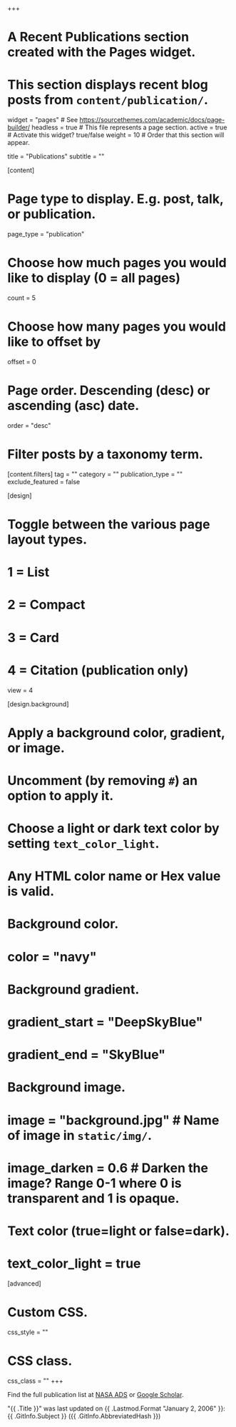+++
# A Recent Publications section created with the Pages widget.
# This section displays recent blog posts from `content/publication/`.

widget = "pages"  # See https://sourcethemes.com/academic/docs/page-builder/
headless = true  # This file represents a page section.
active = true  # Activate this widget? true/false
weight = 10  # Order that this section will appear.

title = "Publications"
subtitle = ""

[content]
  # Page type to display. E.g. post, talk, or publication.
  page_type = "publication"

  # Choose how much pages you would like to display (0 = all pages)
  count = 5

  # Choose how many pages you would like to offset by
  offset = 0

  # Page order. Descending (desc) or ascending (asc) date.
  order = "desc"

  # Filter posts by a taxonomy term.
  [content.filters]
    tag = ""
    category = ""
    publication_type = ""
    exclude_featured = false

[design]
  # Toggle between the various page layout types.
  #   1 = List
  #   2 = Compact
  #   3 = Card
  #   4 = Citation (publication only)
  view = 4

[design.background]
  # Apply a background color, gradient, or image.
  #   Uncomment (by removing `#`) an option to apply it.
  #   Choose a light or dark text color by setting `text_color_light`.
  #   Any HTML color name or Hex value is valid.

  # Background color.
  # color = "navy"

  # Background gradient.
  # gradient_start = "DeepSkyBlue"
  # gradient_end = "SkyBlue"

  # Background image.
  # image = "background.jpg"  # Name of image in `static/img/`.
  # image_darken = 0.6  # Darken the image? Range 0-1 where 0 is transparent and 1 is opaque.

  # Text color (true=light or false=dark).
  # text_color_light = true  

[advanced]
 # Custom CSS.
 css_style = ""

 # CSS class.
 css_class = ""
+++

<!-- Quickly discover relevant content by [filtering publications]({{< ref "/publication/_index.md" >}}). -->
Find the full publication list at [NASA ADS](https://ui.adsabs.harvard.edu/public-libraries/PlDrRv2zRGy3p53kCUbDPQ)
or [Google Scholar](https://scholar.google.com/citations?hl=zh-TW&view_op=list_works&authuser=4&gmla=AJsN-F7GUt8SOgyalVKE6ABUBHZYlt3DWIG8tvQMo5XqQ-bb1z4kGAHbmXbpV75EloxVKUWNNNtUZV7zbC2LJv9HiVjGEFe73YK6BBpZjJZx4pl2Pr2Rxeo&user=VrGP728AAAAJ).

"{{ .Title }}" was last updated on {{ .Lastmod.Format "January 2, 2006" }}: {{ .GitInfo.Subject }} ({{ .GitInfo.AbbreviatedHash }})

